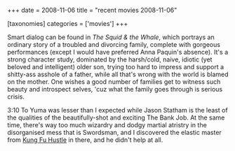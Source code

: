 +++
date = 2008-11-06
title = "recent movies 2008-11-06"

[taxonomies]
categories = ['movies']
+++

Smart dialog can be found in *The Squid & the Whale*, which portrays an
ordinary story of a troubled and divorcing family, complete with
gorgeous performances (except I would have preferred Anna Paquin's
absence). It's a strong character study, dominated by the harsh/cold,
naive, idiotic (yet beloved and intelligent) older son, trying too hard
to impress and support a shitty-ass asshole of a father, while all
that's wrong with the world is blamed on the mother. One wishes a good
number of families get to witness such beauty and introspect selves,
'cuz what the family goes through is serious crisis.

3:10 To Yuma was lesser than I expected while Jason Statham is the least
of the qualities of the beautifully-shot and exciting The Bank Job. At
the same time, there's way too much wizardry and dodgy martial atristry
in the disorganised mess that is Swordsman, and I discovered the elastic
master from [Kung Fu Hustle] in there, and he didn't help at all.

  [Kung Fu Hustle]: http://tshepang.net/kung-fu-hustle-2004
